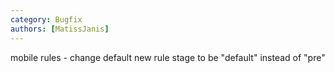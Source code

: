 ```yaml
---
category: Bugfix
authors: [MatissJanis]
---
```


mobile rules - change default new rule stage to be "default" instead of "pre"
